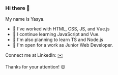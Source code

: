 ### Hi there 👋

My name is Yasya. 

- :notebook: I've worked with HTML, CSS, JS, and Vue.js
- 🌱 I continue learning JavaScript and Vue.
- 🤔 I'm also planning to learn TS and Node.js
- :office: I'm open for a work as Junior Web Developer.

Connect me at LinkedIn: [:envelope:](https://www.linkedin.com/in/yasya-kalyta/)

Thanks for your attention! :blush: 
